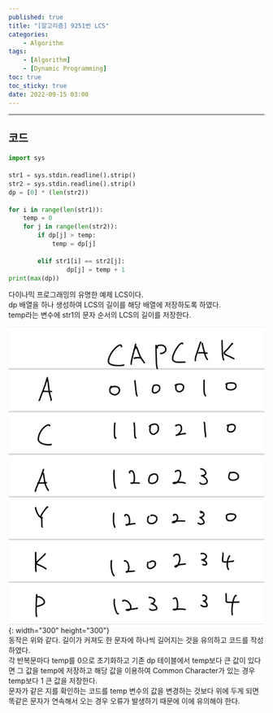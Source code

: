 ```yaml
---
published: true
title: "[알고리즘] 9251번 LCS"
categories:
    - Algorithm
tags:
    - [Algorithm]
    - [Dynamic Programming]
toc: true
toc_sticky: true
date: 2022-09-15 03:00
---
```

--------------------------

## 코드
```python
import sys

str1 = sys.stdin.readline().strip()
str2 = sys.stdin.readline().strip()
dp = [0] * (len(str2))

for i in range(len(str1)):
    temp = 0
    for j in range(len(str2)):
        if dp[j] > temp:
            temp = dp[j]

        elif str1[i] == str2[j]:
                dp[j] = temp + 1
print(max(dp))
```
다이나믹 프로그래밍의 유명한 예제 LCS이다.  
dp 배열을 하나 생성하여 LCS의 길이를 해당 배열에 저장하도록 하였다.  
temp라는 변수에 str1의 문자 순서의 LCS의 길이를 저장한다.  

![image](/assets/images/blog/LCS.jpg){: width="300" height="300"}  
동작은 위와 같다. 길이가 커져도 한 문자에 하나씩 길어지는 것을 유의하고 코드를 작성하였다.  
각 반복문마다 temp를 0으로 초기화하고 기존 dp 테이블에서 temp보다 큰 값이 있다면 그 값을 temp에 저장하고 해당 값을 이용하여 Common Character가 있는 경우 temp보다 1 큰 값을 저장한다.  
문자가 같은 지를 확인하는 코드를 temp 변수의 값을 변경하는 것보다 위에 두게 되면 똑같은 문자가 연속해서 오는 경우 오류가 발생하기 때문에 이에 유의해야 한다.  
